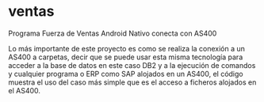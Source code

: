 ventas
======

Programa Fuerza de Ventas Android Nativo conecta con AS400

Lo más importante de este proyecto es como se realiza la conexión a un AS400 a carpetas,
decir que se puede usar esta misma tecnología para acceder a la base de datos en este caso DB2 
y a la ejecución de comandos y cualquier programa o ERP como SAP alojados en un AS400, el código
muestra el uso del caso más simple que es el acceso a ficheros alojados en el AS400. 
